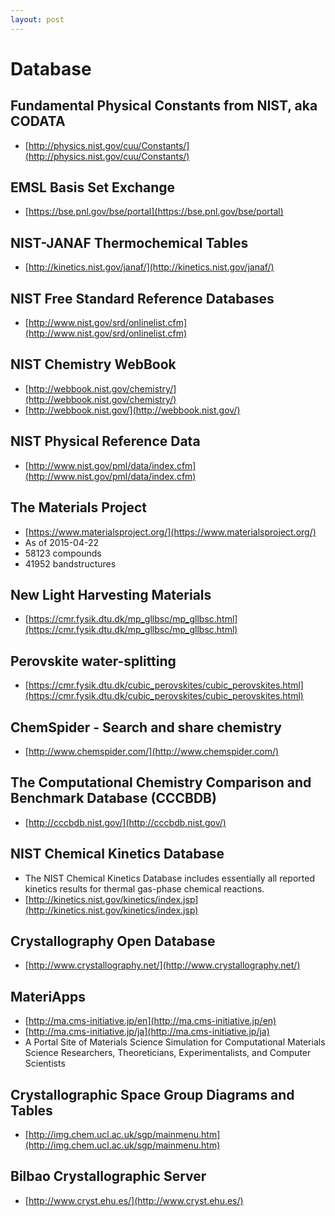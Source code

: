 ```yaml
---
layout: post
---
```


# Database

## Fundamental Physical Constants from NIST, aka CODATA
* [http://physics.nist.gov/cuu/Constants/](http://physics.nist.gov/cuu/Constants/)

## EMSL Basis Set Exchange
* [https://bse.pnl.gov/bse/portal](https://bse.pnl.gov/bse/portal)

## NIST-JANAF Thermochemical Tables
* [http://kinetics.nist.gov/janaf/](http://kinetics.nist.gov/janaf/)

## NIST Free Standard Reference Databases
* [http://www.nist.gov/srd/onlinelist.cfm](http://www.nist.gov/srd/onlinelist.cfm)

## NIST Chemistry WebBook
* [http://webbook.nist.gov/chemistry/](http://webbook.nist.gov/chemistry/)
* [http://webbook.nist.gov/](http://webbook.nist.gov/)

## NIST Physical Reference Data
* [http://www.nist.gov/pml/data/index.cfm](http://www.nist.gov/pml/data/index.cfm)

## The Materials Project
* [https://www.materialsproject.org/](https://www.materialsproject.org/)
* As of 2015-04-22
* 58123 compounds
* 41952 bandstructures

## New Light Harvesting Materials
* [https://cmr.fysik.dtu.dk/mp_gllbsc/mp_gllbsc.html](https://cmr.fysik.dtu.dk/mp_gllbsc/mp_gllbsc.html)

## Perovskite water-splitting
* [https://cmr.fysik.dtu.dk/cubic_perovskites/cubic_perovskites.html](https://cmr.fysik.dtu.dk/cubic_perovskites/cubic_perovskites.html)

## ChemSpider - Search and share chemistry
* [http://www.chemspider.com/](http://www.chemspider.com/)

## The Computational Chemistry Comparison and Benchmark Database (CCCBDB)
* [http://cccbdb.nist.gov/](http://cccbdb.nist.gov/)

## NIST Chemical Kinetics Database
* The NIST Chemical Kinetics Database includes essentially all reported kinetics results for thermal gas-phase chemical reactions.
* [http://kinetics.nist.gov/kinetics/index.jsp](http://kinetics.nist.gov/kinetics/index.jsp)

## Crystallography Open Database
* [http://www.crystallography.net/](http://www.crystallography.net/)

## MateriApps
* [http://ma.cms-initiative.jp/en](http://ma.cms-initiative.jp/en)
* [http://ma.cms-initiative.jp/ja](http://ma.cms-initiative.jp/ja)
* A Portal Site of Materials Science Simulation for Computational Materials Science Researchers, Theoreticians, Experimentalists, and Computer Scientists

## Crystallographic Space Group Diagrams and Tables
* [http://img.chem.ucl.ac.uk/sgp/mainmenu.htm](http://img.chem.ucl.ac.uk/sgp/mainmenu.htm)

## Bilbao Crystallographic Server
* [http://www.cryst.ehu.es/](http://www.cryst.ehu.es/)
